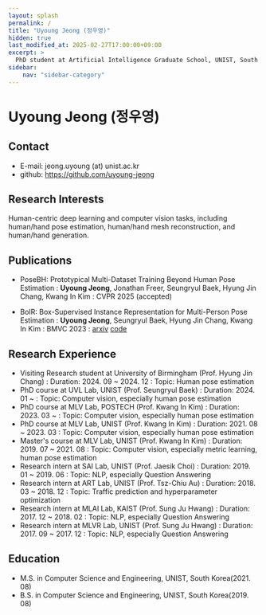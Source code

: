 ```yaml
---
layout: splash
permalink: /
title: "Uyoung Jeong (정우영)"
hidden: true
last_modified_at: 2025-02-27T17:00:00+09:00
excerpt: >
  PhD student at Artificial Intelligence Graduate School, UNIST, South Korea.
sidebar:
    nav: "sidebar-category"
---
```


# Uyoung Jeong (정우영)

## Contact
- E-mail: jeong.uyoung (at) unist.ac.kr
- github: <https://github.com/uyoung-jeong>

## Research Interests
Human-centric deep learning and computer vision tasks, including human/hand pose estimation, human/hand mesh reconstruction, and human/hand generation.

## Publications
- PoseBH: Prototypical Multi-Dataset Training Beyond Human Pose Estimation
  : **Uyoung Jeong**, Jonathan Freer, Seungryul Baek, Hyung Jin Chang, Kwang In Kim
  : CVPR 2025 (accepted)

- BoIR: Box-Supervised Instance Representation for Multi-Person Pose Estimation
  : **Uyoung Jeong**, Seungryul Baek, Hyung Jin Chang, Kwang In Kim
  : BMVC 2023
  : [arxiv](https://arxiv.org/abs/2309.14072) [code](https://github.com/uyoung-jeong/BoIR)

## Research Experience
- Visiting Research student at University of Birmingham (Prof. Hyung Jin Chang)
  : Duration: 2024. 09 ~ 2024. 12
  : Topic: Human pose estimation
- PhD course at UVL Lab, UNIST (Prof. Seungryul Baek)
  : Duration: 2024. 01 ~ 
  : Topic: Computer vision, especially human pose estimation
- PhD course at MLV Lab, POSTECH (Prof. Kwang In Kim)
  : Duration: 2023. 03 ~ 
  : Topic: Computer vision, especially human pose estimation
- PhD course at MLV Lab, UNIST (Prof. Kwang In Kim)
  : Duration: 2021. 08 ~ 2023. 03
  : Topic: Computer vision, especially human pose estimation
- Master's course at MLV Lab, UNIST (Prof. Kwang In Kim)
  : Duration: 2019. 07 ~ 2021. 08
  : Topic: Computer vision, especially metric learning, human pose estimation
- Research intern at SAI Lab, UNIST (Prof. Jaesik Choi)
  : Duration: 2019. 01 ~ 2019. 06
  : Topic: NLP, especially Question Answering
- Research intern at ART Lab, UNIST (Prof. Tsz-Chiu Au)
  : Duration: 2018. 03 ~ 2018. 12
  : Topic: Traffic prediction and hyperparameter optimization
- Research intern at MLAI Lab, KAIST (Prof. Sung Ju Hwang)
  : Duration: 2017. 12 ~ 2018. 02
  : Topic: NLP, especially Question Answering
- Research intern at MLVR Lab, UNIST (Prof. Sung Ju Hwang)
  : Duration: 2017. 09 ~ 2017. 12
  : Topic: NLP, especially Question Answering

## Education
- M.S. in Computer Science and Engineering, UNIST, South Korea(2021. 08)
- B.S. in Computer Science and Engineering, UNIST, South Korea(2019. 08)
